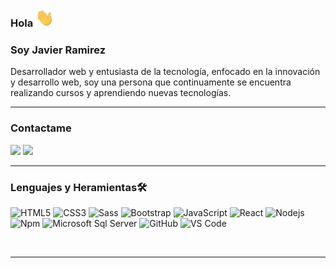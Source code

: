 ### Hola <img src="https://raw.githubusercontent.com/ABSphreak/ABSphreak/master/gifs/Hi.gif" width="30px">

### Soy Javier Ramirez


Desarrollador web y entusiasta de la tecnología, enfocado en la innovación y desarrollo web, soy una persona que ​continuamente se encuentra realizando cursos y aprendiendo nuevas tecnologías.

---

### Contactame

[<img src="https://img.shields.io/badge/-GMAIL-D14836?style=for-the-badge&logo=gmail&logoColor=white">](mailto:javierrk99@gmail.com)
[<img src="https://img.shields.io/badge/Portfolio-%23000000.svg?&style=for-the-badge">](https://javierkantun.netlify.app/)

---

### Lenguajes y Heramientas🛠 

![HTML5](https://img.shields.io/badge/-HTML5-%23E44D27?style=flat-square&logo=html5&logoColor=ffffff)
![CSS3](https://img.shields.io/badge/-CSS3-%231572B6?style=flat-square&logo=css3)
![Sass](https://img.shields.io/badge/-Sass-%23CC6699?style=flat-square&logo=sass&logoColor=ffffff)
![Bootstrap](https://img.shields.io/badge/-Bootstrap-563D7C?style=flat-square&logo=Bootstrap)
![JavaScript](https://img.shields.io/badge/-JavaScript-%23F7DF1C?style=flat-square&logo=javascript&logoColor=000000&labelColor=%23F7DF1C&color=%23FFCE5A)
![React](https://img.shields.io/badge/-React-%23282C34?style=flat-square&logo=react)
![Nodejs](https://img.shields.io/badge/-Nodejs-339933?style=flat-square&logo=Node.js&logoColor=ffffff)
![Npm](https://img.shields.io/badge/-npm-CB3837?style=flat-square&logo=npm)
![Microsoft Sql Server](https://img.shields.io/badge/-Sql%20Server-CC2927?style=flat-square&logo=microsoft-sql-server&logoColor=ffffff)
![GitHub](https://img.shields.io/badge/-GitHub-181717?style=flat-square&logo=github)
![VS Code](http://img.shields.io/badge/-VS%20Code-007ACC?style=flat-square&logo=visual-studio-code&logoColor=ffffff)

<br/>

---

